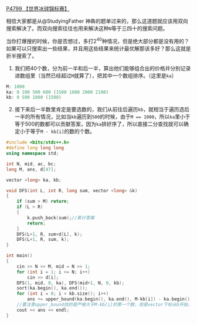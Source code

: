 [P4799 【世界冰球锦标赛】](https://www.luogu.org/problem/P4799)

相信大家都是从@StudyingFather 神犇的题单过来的，那么这道题就应该用双向搜索解决了。而双向搜索往往也用来解决这种`N`等于三四十的搜索问题。

当你打爆搜的时候，你是否想过，多打$2^{40}$种情况，但是绝大部分都是没有用的？如果可以只搜索出一些结果，并且用这些结果来统计最优解那该多好？那么这就是折半搜索了。

1. 我们把40个数，分为前一半和后一半，算出他们能够组合出的价格并分别记录进数组里（当然已经超过`M`就算了），把其中一个数组排序。（这里是`ka`）
```cpp
M: 1000
ka: 0 100 500 600 (1500 1600 2000 2100)
kb: 0 500 1000 (1500)
```
2. 接下来后一半数里肯定是要选数的，我们从前往后遍历`kb`，就相当于遍历选后一半的所有情况，比如当`kb`遍历到`500`的时候，由于`M == 1000`，所以`ka`里小于等于500的数都可以贡献答案，因为`ka`排好序了，所以直接二分查找就可以确定小于等于`M - kb[i]`的数的个数。

```cpp
#include <bits/stdc++.h>
#define long long long
using namespace std;

int N, mid, ac, bc;
long M, ans, d[47];

vector <long> ka, kb;

void DFS(int L, int R, long sum, vector <long> &k)
{
	if (sum > M) return;
	if (L > R)
	{
		k.push_back(sum);//累计答案 
		return;
	}
	DFS(L+1, R, sum+d[L], k);
	DFS(L+1, R, sum, k);
}

int main()
{
	cin >> N >> M, mid = N >> 1;
	for (int i = 1; i <= N; i++)
		cin >> d[i];
	DFS(1, mid, 0, ka), DFS(mid+1, N, 0, kb);
	sort(ka.begin(), ka.end());
	for (int i = 0; i < kb.size(); i++)
		ans += upper_bound(ka.begin(), ka.end(), M-kb[i]) - ka.begin();
	//要注意upper_bound找的是严格大于M-kb[i]的第一个数，但是vector下标从0开始，所以刚刚好。 
	cout << ans << endl;
}
```